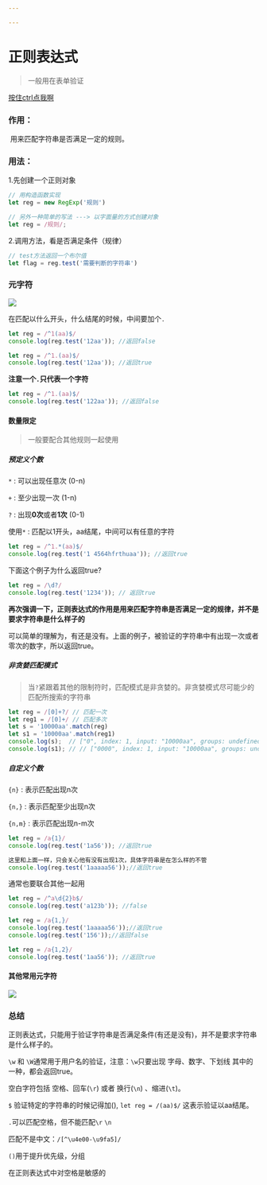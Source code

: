 ```yaml
---

---
```




# 正则表达式

> 一般用在表单验证

[按住ctrl点我啊](https://www.runoob.com/regexp/regexp-metachar.html)

### 作用：

​		用来匹配字符串是否满足一定的规则。

### 用法：

1.先创建一个正则对象

```js
// 用构造函数实现
let reg = new RegExp('规则')

// 另外一种简单的写法 ---> 以字面量的方式创建对象
let reg = /规则/;
```

2.调用方法，看是否满足条件（规律）

```js
// test方法返回一个布尔值
let flag = reg.test('需要判断的字符串')

```



### 元字符



![](https://s2.ax1x.com/2019/09/03/nkCZxe.png)



在匹配以什么开头，什么结尾的时候，中间要加个`.` 

```js
let reg = /^1(aa)$/
console.log(reg.test('12aa')); //返回false
```

```js
let reg = /^1.(aa)$/
console.log(reg.test('12aa')); //返回true
```



**注意一个`.`只代表一个字符**

```js
let reg = /^1.(aa)$/
console.log(reg.test('122aa')); //返回false
```



#### 数量限定

> 一般要配合其他规则一起使用

##### 预定义个数

`*` :  可以出现任意次   (0-n)

`+` :  至少出现一次       (1-n)

`?` :   出现**0次**或者**1次**  (0-1)      



使用`*`  :  匹配以1开头，aa结尾，中间可以有任意的字符

```js
let reg = /^1.*(aa)$/
console.log(reg.test('1 4564hfrthuaa')); //返回true
```



下面这个例子为什么返回true?

```js
let reg = /\d?/
console.log(reg.test('1234')); // 返回true
```

**再次强调一下，正则表达式的作用是用来匹配字符串是否满足一定的规律，并不是要求字符串是什么样子的**

可以简单的理解为，有还是没有。上面的例子，被验证的字符串中有出现一次或者零次的数字，所以返回true。



##### 非贪婪匹配模式

> 当`?`紧跟着其他的限制符时，匹配模式是非贪婪的。非贪婪模式尽可能少的匹配所搜索的字符串  

```js
let reg = /[0]+?/ // 匹配一次
let reg1 = /[0]+/ // 匹配多次
let s = '10000aa'.match(reg)
let s1 = '10000aa'.match(reg1)
console.log(s);  // ["0", index: 1, input: "10000aa", groups: undefined]
console.log(s1); // // ["0000", index: 1, input: "10000aa", groups: undefined]
```



##### 自定义个数

`{n}`   :   表示匹配出现n次

`{n,}` :   表示匹配至少出现n次

`{n,m}` :   表示匹配出现n-m次



```js
let reg = /a{1}/
console.log(reg.test('1a56')); //返回true

这里和上面一样，只会关心他有没有出现1次，具体字符串是在怎么样的不管
console.log(reg.test('1aaaaa56'));//返回true
```

通常也要联合其他一起用

```js
let reg = /^a\d{2}b$/
console.log(reg.test('a123b')); //false
```



```js
let reg = /a{1,}/
console.log(reg.test('1aaaaa56'));//返回true
console.log(reg.test('156'));//返回false
```



```js
let reg = /a{1,2}/
console.log(reg.test('1aa56')); //返回true
```



#### 其他常用元字符

![](https://s2.ax1x.com/2019/09/03/nkCAPK.png)







### 总结

正则表达式，只能用于验证字符串是否满足条件(有还是没有)，并不是要求字符串是什么样子的。

`\w` 和 `\W`通常用于用户名的验证，注意：`\w`只要出现 字母、数字、下划线 其中的一种，都会返回true。

空白字符包括 空格、回车(`\r`) 或者 换行(`\n`) 、缩进(`\t`)。

`$` 验证特定的字符串的时候记得加(), `let reg = /(aa)$/` 这表示验证以aa结尾。

`.`可以匹配空格，但不能匹配`\r` `\n`

匹配不是中文：`/[^\u4e00-\u9fa5]/`

`()`用于提升优先级，分组

在正则表达式中对空格是敏感的

